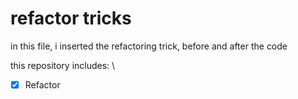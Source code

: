 # refactor tricks

in this file, i inserted the refactoring trick, before and after the code

this repository includes: \
- [x] Refactor
